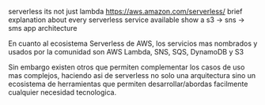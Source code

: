 serverless its not just lambda
https://aws.amazon.com/serverless/
brief explanation about every serverless service available
show a s3 -> sns -> sms app architecture


En cuanto al ecosistema Serverless de AWS, los servicios mas nombrados y usados por la comunidad son AWS Lambda, SNS, SQS, DynamoDB y S3

Sin embargo existen otros que permiten complementar los casos de uso mas complejos, haciendo asi de serverless no solo una arquitectura sino un ecosistema de herramientas que permiten desarrollar/abordas facilmente cualquier necesidad tecnologica.